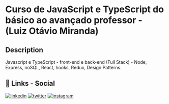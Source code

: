 
# Curso de JavaScript e TypeScript do básico ao avançado professor - (Luiz Otávio Miranda)

## Description
 Javascript e TypeScript - front-end e back-end (Full Stack) - Node, Express, noSQL, React, hooks, Redux, Design Patterns.
  
  
## 🔗 Links - Social
[![linkedin](https://img.shields.io/badge/linkedin-0A66C2?style=for-the-badge&logo=linkedin&logoColor=white)](https://www.linkedin.com/in/pedrogermano232/)
[![twitter](https://img.shields.io/badge/twitter-1DA1F2?style=for-the-badge&logo=twitter&logoColor=white)](https://twitter.com/PedroGermano6)
[![instagram](https://img.shields.io/badge/instagram-blue?style=for-the-badge&logo=instagram&logoColor=white)](https://www.instagram.com/pedrogermano232/)